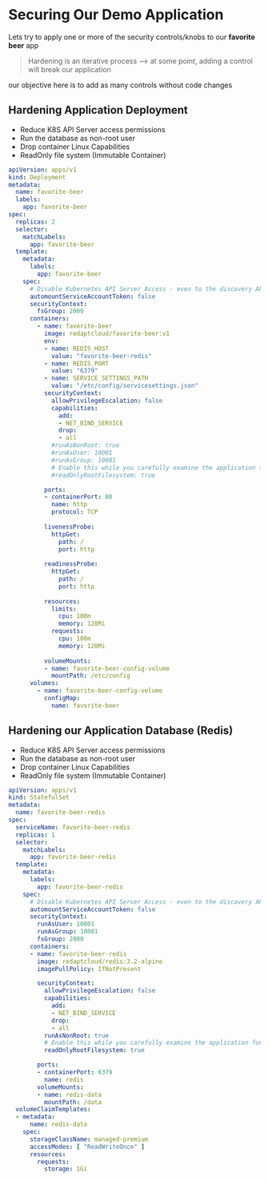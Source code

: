 # Securing Our Demo Application

Lets try to apply one or more of the security controls/knobs to our **favorite beer** app

>Hardening is an iterative process --> at some point, adding a control will break our application

our objective here is to add as many controls without code changes

## Hardening Application Deployment

* Reduce K8S API Server access permissions
* Run the database as non-root user
* Drop container Linux Capabilities
* ReadOnly file system (Immutable Container)

```yaml
apiVersion: apps/v1
kind: Deployment
metadata:
  name: favorite-beer
  labels:
    app: favorite-beer
spec:
  replicas: 2
  selector:
    matchLabels:
      app: favorite-beer
  template:
    metadata:
      labels:
        app: favorite-beer
    spec:
      # Disable Kubernetes API Server Access - even to the discovery APIs
      automountServiceAccountToken: false
      securityContext:
        fsGroup: 2000      
      containers:
        - name: favorite-beer
          image: redaptcloud/favorite-beer:v1
          env:
          - name: REDIS_HOST
            value: "favorite-beer-redis"
          - name: REDIS_PORT
            value: "6379"
          - name: SERVICE_SETTINGS_PATH
            value: "/etc/config/servicesettings.json"
          securityContext:
            allowPrivilegeEscalation: false
            capabilities:
              add:
              - NET_BIND_SERVICE
              drop:
              - all
            #runAsNonRoot: true
            #runAsUser: 10001
            #runAsGroup: 10001          
            # Enable this while you carefully examine the application functionality
            #readOnlyRootFilesystem: true

          ports:
          - containerPort: 80
            name: http
            protocol: TCP
          
          livenessProbe:
            httpGet:
              path: /
              port: http
            
          readinessProbe:
            httpGet:
              path: /
              port: http
            
          resources:
            limits:
              cpu: 100m
              memory: 128Mi
            requests:
              cpu: 100m
              memory: 128Mi
            
          volumeMounts:
          - name: favorite-beer-config-volume
            mountPath: /etc/config
      volumes:
        - name: favorite-beer-config-volume
          configMap:
            name: favorite-beer
```

## Hardening our Application Database (Redis)

* Reduce K8S API Server access permissions
* Run the database as non-root user
* Drop container Linux Capabilities
* ReadOnly file system (Immutable Container)

```yaml
apiVersion: apps/v1
kind: StatefulSet
metadata:
  name: favorite-beer-redis
spec:
  serviceName: favorite-beer-redis
  replicas: 1
  selector:
    matchLabels:
      app: favorite-beer-redis
  template:
    metadata:
      labels:
        app: favorite-beer-redis
    spec:
      # Disable Kubernetes API Server Access - even to the discovery APIs
      automountServiceAccountToken: false
      securityContext:
        runAsUser: 10001
        runAsGroup: 10001
        fsGroup: 2000       
      containers:
      - name: favorite-beer-redis
        image: redaptcloud/redis:3.2-alpine
        imagePullPolicy: IfNotPresent

        securityContext:
          allowPrivilegeEscalation: false
          capabilities:
            add:
            - NET_BIND_SERVICE
            drop:
            - all
          runAsNonRoot: true         
          # Enable this while you carefully examine the application functionality
          readOnlyRootFilesystem: true        

        ports:
        - containerPort: 6379
          name: redis
        volumeMounts:
        - name: redis-data
          mountPath: /data
  volumeClaimTemplates:
  - metadata:
      name: redis-data
    spec:
      storageClassName: managed-premium
      accessModes: [ "ReadWriteOnce" ]
      resources:
        requests:
          storage: 1Gi
```
